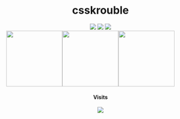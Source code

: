 <h1 align="center">csskrouble</h1>

<div align="center">
  <img src="https://img.shields.io/badge/TypeScript-000000?style=for-the-badge&logo=TypeScript&logoColor=white"/> <img src="https://img.shields.io/badge/Lua-000000?style=for-the-badge&logo=Lua&logoColor=white"/> <img src="https://img.shields.io/badge/Kotlin-000000?style=for-the-badge&logo=Kotlin&logoColor=white"/>
  
   <div style="display: flex; flex-direction: row;">
    <div>
      <img width="150px" height="150px" src="https://wakatime.com/share/@52401d66-a497-4262-ae60-c0a683a7dde3/28b3eb65-14e6-4f0e-ab73-9b2f8b6fdd63.svg"/>
    </div>
    <div>
        <a href="https://v-rp.pl"><img width="150px" height="150px" src="https://panels.twitch.tv/panel-125233800-image-2e5edc47-b78d-4955-83e6-a47270b87ad1"/></a>
    </div>
    <div>
    <img width="150px" height="150px" src="https://wakatime.com/share/@52401d66-a497-4262-ae60-c0a683a7dde3/6d97d765-dc5f-4d5f-ba8b-820085b3dd67.svg"/>
    </div>

</div> 


  
  #### Visits
  <img src="https://profile-counter.glitch.me/csskroubledev/count.svg"/>
</div>
